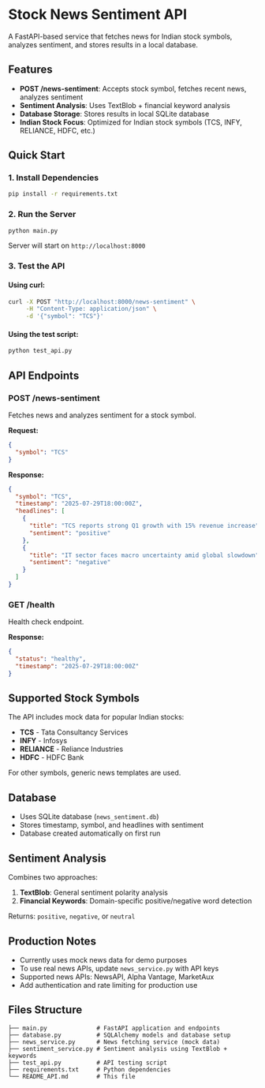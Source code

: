 # Stock News Sentiment API

A FastAPI-based service that fetches news for Indian stock symbols, analyzes sentiment, and stores results in a local database.

## Features

- **POST /news-sentiment**: Accepts stock symbol, fetches recent news, analyzes sentiment
- **Sentiment Analysis**: Uses TextBlob + financial keyword analysis 
- **Database Storage**: Stores results in local SQLite database
- **Indian Stock Focus**: Optimized for Indian stock symbols (TCS, INFY, RELIANCE, HDFC, etc.)

## Quick Start

### 1. Install Dependencies
```bash
pip install -r requirements.txt
```

### 2. Run the Server
```bash
python main.py
```
Server will start on `http://localhost:8000`

### 3. Test the API

#### Using curl:
```bash
curl -X POST "http://localhost:8000/news-sentiment" \
     -H "Content-Type: application/json" \
     -d '{"symbol": "TCS"}'
```

#### Using the test script:
```bash
python test_api.py
```

## API Endpoints

### POST /news-sentiment
Fetches news and analyzes sentiment for a stock symbol.

**Request:**
```json
{
  "symbol": "TCS"
}
```

**Response:**
```json
{
  "symbol": "TCS",
  "timestamp": "2025-07-29T18:00:00Z",
  "headlines": [
    {
      "title": "TCS reports strong Q1 growth with 15% revenue increase",
      "sentiment": "positive"
    },
    {
      "title": "IT sector faces macro uncertainty amid global slowdown",
      "sentiment": "negative"
    }
  ]
}
```

### GET /health
Health check endpoint.

**Response:**
```json
{
  "status": "healthy",
  "timestamp": "2025-07-29T18:00:00Z"
}
```

## Supported Stock Symbols

The API includes mock data for popular Indian stocks:
- **TCS** - Tata Consultancy Services
- **INFY** - Infosys
- **RELIANCE** - Reliance Industries
- **HDFC** - HDFC Bank

For other symbols, generic news templates are used.

## Database

- Uses SQLite database (`news_sentiment.db`)
- Stores timestamp, symbol, and headlines with sentiment
- Database created automatically on first run

## Sentiment Analysis

Combines two approaches:
1. **TextBlob**: General sentiment polarity analysis
2. **Financial Keywords**: Domain-specific positive/negative word detection

Returns: `positive`, `negative`, or `neutral`

## Production Notes

- Currently uses mock news data for demo purposes
- To use real news APIs, update `news_service.py` with API keys
- Supported news APIs: NewsAPI, Alpha Vantage, MarketAux
- Add authentication and rate limiting for production use

## Files Structure

```
├── main.py              # FastAPI application and endpoints
├── database.py          # SQLAlchemy models and database setup
├── news_service.py      # News fetching service (mock data)
├── sentiment_service.py # Sentiment analysis using TextBlob + keywords
├── test_api.py          # API testing script
├── requirements.txt     # Python dependencies
└── README_API.md        # This file
```